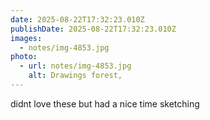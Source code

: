 ```yaml
---
date: 2025-08-22T17:32:23.010Z
publishDate: 2025-08-22T17:32:23.010Z
images:
  - notes/img-4853.jpg
photo:
  - url: notes/img-4853.jpg
    alt: Drawings forest,
---
```


didnt love these but had a nice time sketching
